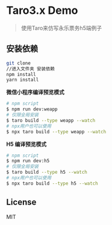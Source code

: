 # Taro3.x Demo

> 使用Taro来仿写永乐票务h5端例子

## 安装依赖

```bash
git clone
//进入文件夹 安装依赖
npm install
yarn install
```

**微信小程序编译预览模式**

```bash
# npm script
$ npm run dev:weapp
# 仅限全局安装
$ taro build --type weapp --watch
# npx用户也可以使用
$ npx taro build --type weapp --watch
```

**H5 编译预览模式**

```bash
# npm script
$ npm run dev:h5
# 仅限全局安装
$ taro build --type h5 --watch
# npx用户也可以使用
$ npx taro build --type h5 --watch
```


## License

MIT
